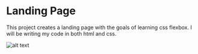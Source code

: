 # Landing Page

This project creates a landing page with the goals of learning css flexbox.
I will be writing my code in both html and css.

![alt text](https://cotrugli.org/wp-content/uploads/2023/10/intellect2.webp)